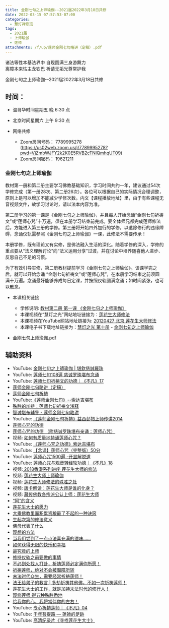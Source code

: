 ```yaml
---
title: 金刚七句之上师瑜伽--2021届2022年3月18日共修
date: 2022-03-15 07:57:53-07:00
categories:
  - 慧灯禅修班
tags:
  - 2021届
  - 上师瑜伽
  - 莲师
attachments: /f/up/莲师金刚七句略讲（定稿）.pdf
---
```

诸法等性本基法界中 自现圆满三身游舞力\
离障本来怙主龙钦巴 祈请无垢光尊常护我  

金刚七句之上师瑜伽--2021届2022年3月18日共修

## 时间：

* 温哥华时间星期五 晚 6:30 点
* 北京时间星期六 上午 9:30 点
* 网络共修

  * Zoom房间号码： 7789995278 (<https://us02web.zoom.us/j/7789995278?pwd=VjZmbWJFY2k2K0E5RVB2cTNIQmhqUT09>)
  * Zoom房间密码： 19621211

### 金刚七句之上师瑜伽

教材第一册和第二册主要学习佛教基础知识，学习时间共约一年，建议通过54次学修完成（第一册28次、第二册26次）。各位可以根据自己的实际情况合理调整，原则上是可以增加不能减少学修次数。内文【课程播放地址】里，由于有些课程无音视频文件，故学习讨论时，请以法本内容为准。

第二册学习的第一课是《金刚七句之上师瑜伽》，并且每人开始念诵“金刚七句祈祷文”或“莲师心咒”十万遍，须在本册学习结束前完成。要全体师兄都完成莲师修法后，方能进入第三册的学修。第三册将开始四外加行的学修，以遣除修行的违缘障碍，念诵仪轨需参照《金刚七句之上师瑜伽》一课，此修法不需要传承！

本册学修，既有理论又有实修，是佛法融入生活的深化。随着学修的深入，学修的重点要从“法义理解讨论”向“法义运用分享”过渡，并在讨论中培养随喜他人进步、反思自己不足的习惯。

为了有效引导实修，第二册教材提前学习《金刚七句之上师瑜伽》。该课学完之后，就可以开始念诵 “金刚七句祈祷文”或“莲师心咒”，在本册学习结束之前须圆满十万遍。念诵最好能够养成每日定课，并按照仪轨圆满念诵；如时间紧张，也可以散念。

* 本课相关链接

  * 学修说明: [教材第二册 第一课 《金刚七句之上师瑜伽》](https://mp.weixin.qq.com/s?__biz=MzI2NTQ1NDcxNg==&mid=100001938&idx=1&sn=8811e749ac50591a68c1ad5479fd24b1&scene=19#wechat_redirect)
  * 本课视频在“慧灯之光”网站地址链接为：[莲花生大师修法](https://fohuifayu.com/index.php/huideng-jiangtang/chanxiuke/zen-02/8254-l12031?title=)
  * 本课视频在YouTube网站地址链接为: [20120427 北京 莲花生大师修法](https://www.youtube.com/watch?v=ft_tL3qXgPc&list=PL7aUyQTIJqAjD33MPzguoKwShqtttVmg9&index=4)
  * 本课电子书下载地址链接为：[慧灯之光 第十册](https://huidengchanxiu.net/refs/hdzg/10#%E9%87%91%E5%88%9A%E4%B8%83%E5%8F%A5%E4%B9%8B%E4%B8%8A%E5%B8%88%E7%91%9C%E4%BC%BD) - [金刚七句之上师瑜伽](https://huidengchanxiu.net/refs/hdzg/10#%E9%87%91%E5%88%9A%E4%B8%83%E5%8F%A5%E4%B9%8B%E4%B8%8A%E5%B8%88%E7%91%9C%E4%BC%BD)
* [金刚七句上师瑜伽.pdf](https://s3.ap-northeast-1.wasabisys.com/hdcx/hdv/f/up/%E9%87%91%E5%88%9A%E4%B8%83%E5%8F%A5%E4%B8%8A%E5%B8%88%E7%91%9C%E4%BC%BD.pdf)

## 辅助资料

* [](/f/up/莲师金刚七句略讲（定稿）.pdf)YouTube: [](https://www.youtube.com/watch?v=0NzCYg27xAs)[金剛七句之上師瑜伽 | 堪欽慈誠羅珠](https://www.youtube.com/watch?v=0NzCYg27xAs)
* YouTube: [莲师七句108遍 慈诚罗珠堪布念诵](https://www.youtube.com/watch?v=OnHATp9KdW0)
* YouTube: [莲师七句祈祷文的功德｜《不凡》17](https://www.youtube.com/watch?v=LEd8RktiScY&list=PLpQ93rK3nqoACqJ8wjfv6gj-eoLmMtKj-&index=18)
* [莲师金刚七句略讲（定稿）](/f/up/莲师金刚七句略讲（定稿）.pdf)
* [莲师金刚七句祈祷](https://www.zhihuihai.net/%E5%AD%A6%E4%BD%9B%E4%B9%8B%E5%AE%B6/%E5%88%9D%E7%BA%A7%E8%AF%BE%E7%A8%8B/%E5%8A%A0%E8%A1%8C/%E8%8E%B2%E5%B8%88%E9%87%91%E5%88%9A%E4%B8%83%E5%8F%A5%E7%A5%88%E7%A5%B7%E6%96%87%E9%87%8A)
* YouTube:[《莲师金刚七句》--索达吉堪布](https://www.youtube.com/playlist?list=PLHUvfASP8Aiw-A6b6hb-vmA73MFOMx9Or)
* [殊胜的加持：莲师七句祈祷文浅释](https://www.zhihuihai.net/%E8%8E%B2%E5%B8%88%E4%BF%AE%E6%B3%95/%E8%8E%B2%E5%B8%88%E4%B8%83%E5%8F%A5%E7%A5%88%E7%A5%B7%E6%96%87%E6%B5%85%E9%87%8A%E5%BC%80%E7%A4%BA)
* [智诚堪布辅导 - 莲师金刚七句略讲](https://drive.google.com/drive/folders/1AKuBzKO9_NNgztIYVn9vNLz-mtVuLwH1?usp=drive_link)
* YouTube: [《莲师金刚七句祈祷》益西彭措上师传讲2014](https://www.youtube.com/playlist?list=PLhWZG2Q06MnzXA-qySzTgB83FEH5jMiuV)
* [莲师心咒的功德](https://drive.google.com/drive/folders/1vZtTr7FznY24DptSN6NHkcx4p3cQYCEN)
* [莲师心咒的功德 （附慈诚罗珠堪布亲诵：莲师心咒）](https://mp.weixin.qq.com/s?__biz=MzI2NTQ1NDcxNg==&mid=2247491897&idx=1&sn=5587cca45204f2ccb7300651003c6caa&chksm=ea9fb42adde83d3cb5789532421699d9360230d4e91e75810c4deca77020828a52ebaf9185a2&scene=132&exptype=timeline_recommend_article_extendread_samebiz#wechat_redirect)
* 视频: [如何有质量地持诵莲师心咒？](https://fohuifayu.com/index.php/shipin-jingcui/wenda-zhailu/5011-V19031-V01)
* YouTube: [《莲师心咒之功德》索达吉堪布](https://www.youtube.com/playlist?list=PLpQ93rK3nqoCQtobyNAJMwaBpKqeonrcz)
* YouTube: [【念诵】莲师心咒（完整版）50分](https://www.youtube.com/watch?v=hjTI1gOLVJA)
* YouTube: [莲师心咒1500遍 -开显解脱道](https://www.youtube.com/watch?v=Amt7Xs8zkk0&t=200s)
* YouTube: [莲师心咒与观音转经轮功德｜《不凡》18](https://www.youtube.com/watch?v=7vKi01IvPN0&list=PLpQ93rK3nqoACqJ8wjfv6gj-eoLmMtKj-&index=19)
* 视频:[ 2018香港系列讲座 莲花生大师的修法](https://fohuifayu.com/index.php/huideng-jiangtang/huanqiu-xilie/xianggang-diqu/3596-l18105?title=)
* 视频: [莲花生大师上师瑜伽](https://fohuifayu.com/index.php/huideng-jiangtang/fofa-jianxiu/shangshi-yujia/807-l13022?title=)
* 视频: [莲花生大师修法的殊胜之处](https://fohuifayu.com/index.php/shipin-jingcui/jingcai-shipin/7955-y12031-y07?title=)
* 视频: [唐卡解读：莲花生大师是谁的化身？](https://fohuifayu.com/index.php/shipin-jingcui/jingcai-shipin/7954-y12031-y06?title=)
* 视频: [藏传佛教各宗派公认上师：莲花生大师](https://fohuifayu.com/index.php/shipin-jingcui/jingcai-shipin/7950-y12031-y02?title=)
* [“阿”的含义](https://www.buli.page/article/wechat/c32574ca-7dc3-4c3e-a831-e03f4c06f4cc/)
* [莲花生大士的愿力](https://www.buli.page/zh-hans/article/wechat/4671427d-9803-4f16-9edf-19ac0df22ea7/)
* [大乘佛教里面积累资粮最了不起的一种诀窍](https://www.buli.page/zh-hans/article/wechat/1ba8569e-9aea-4df4-b472-31a29c7d62fb/)
* [生起次第的修法意义](https://www.buli.page/zh-hans/article/wechat/6491cf90-e866-40d5-8ea8-8d7dc959c506/)
* [佛母代表了什么](https://www.buli.page/zh-hans/article/wechat/37acdda3-a20d-4e48-a0d8-652fbc142875/)
* [观想的方法](https://www.buli.page/zh-hans/article/wechat/6ce269ab-4872-43cf-a9d2-e1da16dcf80d/)
* [当我们尝到了一点点法喜充满的滋味……](https://www.buli.page/zh-hans/article/wechat/8fc1dfac-f51f-4f87-ac9a-9ed9d6b6d4b1/)
* [如何获得无限的快乐和幸福](https://www.buli.page/zh-hans/article/wechat/15b9e47f-ba72-4c95-b3bf-780d14fe1b22/)
* [最究竟的上师](https://www.buli.page/zh-hans/article/wechat/2543363c-489e-41cf-afc4-e82f44cb2084/)
* [修持仪轨之前要做的事情](https://www.buli.page/zh-hans/article/wechat/eea4d115-ecd4-44b0-962a-1e89baf7b52c/)
* [不必到处找人打卦，祈祷莲师必定满你所愿！](https://mp.weixin.qq.com/s?__biz=MzkwMzA0Nzg2Mg==&mid=2247588289&idx=2&sn=4aef72606b07507695030076169fb1ec&chksm=c09fe618f7e86f0e943bb76371049c7a52246a1c3e09ddc47296648233b257a31a9a5644a33a&xtrack=1&scene=90&subscene=93&sessionid=1692907093&flutter_pos=45&clicktime=1692908752&enterid=1692908752&ascene=56&fasttmpl_type=0&fasttmpl_fullversion=6823159-en_US-zip&fasttmpl_flag=0&realreporttime=1692908752099&devicetype=android-30&version=28002546&nettype=WIFI&lang=en&session_us=gh_57fc41401598&exportkey=n_ChQIAhIQ6rOP8AolVHMPBQ%2FySnOu7RLoAQIE97dBBAEAAAAAAGMXAQPjX9gAAAAOpnltbLcz9gKNyK89dVj0PULfOjVY8A%2BK6lGvmTeUkYdndzEfugHfZhHqcyCnkdjMwcvr7a2RJhetV0bgw0eWZmgkzCUivfoe4B3GINYq2Y4LGhXfoVGSNvxA5sioBTcFPSl03VIw%2FQSJvG6dBLT66zTKRkxEPdpd69Gff0vbtR344pO2xMyZFAz796mlhmYriNgCEBmBE2GuduQcn%2BlYfHMW1J6IGX6m5zc4jSaFqDRu8iElDR9rGcDrXM0%2BBLLFB6RvjPS4pz7HSv1EjzlStqI%3D&pass_ticket=0BRjvXZ3NfpDc6eDwQrgr1aP5mqsHa1hGhUJMOOcR%2Ft116tPKuG3oudNNUG09bVQ&wx_header=3)
* [祈祷莲师，绝对不会被魔障所转](https://mp.weixin.qq.com/s?__biz=MzkxNTMwNTg1Mw==&mid=2247490425&idx=1&sn=c78f6755ec469dc8d9cfdf6e0cce9569&chksm=c1607f6bf617f67d70acd22bcf91ba594ab187ccc95dc1f85986b598a76de7d4e2c177296c7b&xtrack=1&scene=90&subscene=93&sessionid=1692907093&flutter_pos=6&clicktime=1692911231&enterid=1692911231&ascene=56&fasttmpl_type=0&fasttmpl_fullversion=6823159-en_US-zip&fasttmpl_flag=0&realreporttime=1692911231975#rd)
* [末法时代众生，需要经常祈祷莲师！](https://mp.weixin.qq.com/s?__biz=MzkxNTMwNTg1Mw==&mid=2247490443&idx=1&sn=7428d8302a0f727c33ee0400de1e98c4&chksm=c1607f99f617f68f67f2458376a7b7d5c4e4a2f17a309f6897d0f41db4156878e132ac27cc9b&xtrack=1&scene=90&subscene=93&sessionid=1692990842&flutter_pos=2&clicktime=1692990870&enterid=1692990870&ascene=56&fasttmpl_type=0&fasttmpl_fullversion=6823159-en_US-zip&fasttmpl_flag=0&realreporttime=1692990870663#rd)
* [法王给弟子的教言 | 多劫祈祷其他佛，不如一次祈祷莲师！](https://mp.weixin.qq.com/s?__biz=MzkxNTMwNTg1Mw==&mid=2247490443&idx=2&sn=01bcbd36818c2d332527bae6e9dc465e&chksm=c1607f99f617f68f738e01607aa90ea5f7aeba706de01233f282ff7d8e7a413418cee76367ca&xtrack=1&scene=90&subscene=93&sessionid=1692990842&flutter_pos=2&clicktime=1693000090&enterid=1693000090&ascene=56&fasttmpl_type=0&fasttmpl_fullversion=6823159-en_US-zip&fasttmpl_flag=0&realreporttime=1693000090237&devicetype=android-30&version=28002546&nettype=WIFI&lang=en&session_us=gh_8d05ba4b7a0f&exportkey=n_ChQIAhIQvfxyoNXbfxKPLqFAAAGUqRLoAQIE97dBBAEAAAAAAB%2BfNP5uLTkAAAAOpnltbLcz9gKNyK89dVj0nK2EU7IO01tmrRXQJpaXVfYiQdNNSzzMlhLMMsIWI%2FFRoe15VVfLCDwOoFGR2RwrG1OgRUI6oy66lGV9gLlTNnyJz4TDIMkqJyerg%2FofpDvIB70k9XleZrx7xifugn2XVk0NU4VbQ%2FDKbBFWFV2DjsWZchq98x3oP5HxgkU1TMJEJrg2HOp3ifNRjcM8DsXRuiVB5AKZZgCkdpQnoafRjEjj5XSvsJQkkIWtk99rq21pOZSDpeAna2yKC6yfL5ur5B8%3D&pass_ticket=6WR8GoswfvQEdfYM4a14yMFmXvadVDtAmIfdXq3D21tOCKzkhWpvYjT0gAI0i0tb&wx_header=3)
* [莲花生大士的工作，就是加持末法时代的修行人！](https://mp.weixin.qq.com/s?__biz=MzIxNTY2NDUzMQ==&mid=2247536895&idx=1&sn=6312ac9dfda380b0be6b9470ca0f63d2&chksm=9796c203a0e14b15a4494db7d99f08e4944e5dc0c9b328267df9b77f6778cf82ffbfee84d9eb&xtrack=1&scene=90&subscene=93&sessionid=1693081571&flutter_pos=1&clicktime=1693081581&enterid=1693081581&ascene=56&fasttmpl_type=0&fasttmpl_fullversion=6827920-en_US-zip&fasttmpl_flag=0&realreporttime=1693081581844&devicetype=android-30&version=28002546&nettype=WIFI&lang=en&session_us=gh_80defc6cc7e0&exportkey=n_ChQIAhIQElf1AGKfuDrWcuaB7%2BFT%2FxLoAQIE97dBBAEAAAAAAMRlDkYm1fcAAAAOpnltbLcz9gKNyK89dVj0%2BRQf9sMGNgdpaNP8f4amKuSP3Iv8GncM9ABcPjgJYItxUKZR2RTfYHEopK2btxzRk3vxXsajtNxmfpH1Im9EQUj3h8zWTQOzqn7iBGkXGIiQejcTS2yNW7HzVGZ3hFHdaDNssD1e9%2F6SJKeVhY8FTfrmtZCeHTw9XMxtJrf5eshqTufNwHQ%2FOJoIv%2B%2F2WnK3llTyzIS%2Bg70zQdjXgf5TLKXQvRDfXu0xheyeAk9BCqP4qmn6I%2BmDhFVcl4JXvH4hrWE%3D&pass_ticket=tGYLlq8zvQFKfqBNlFuH7AHoli95qNeC6uM8Y0xV4MFR3OSik9akbcaM6C4EvxmK&wx_header=3)
* [观修莲师 得五种殊胜悉地](https://mp.weixin.qq.com/s?__biz=MjM5ODM2MTk0NQ==&mid=2699189274&idx=1&sn=c53f5ba096cfcac4366b9be51f40968c&chksm=83dd122cb4aa9b3aa20d582874d50cc5deabc7df81825fcabae9c0c6d3fe7af30e9cf6ee2dbf&xtrack=1&scene=90&subscene=93&sessionid=1693081571&flutter_pos=6&clicktime=1693082426&enterid=1693082426&ascene=56&fasttmpl_type=0&fasttmpl_fullversion=6827920-en_US-zip&fasttmpl_flag=0&realreporttime=1693082426132&devicetype=android-30&version=28002546&nettype=WIFI&lang=en&session_us=gh_83717e65b53d&exportkey=n_ChQIAhIQFAyXLDVsWvQMj7D2ANYwSRLoAQIE97dBBAEAAAAAAI2eBVmMQb4AAAAOpnltbLcz9gKNyK89dVj06XyxsWbqk%2Bv7wkpe%2BsMdgV7D6kVKevXxFR8iWr%2BiSGyzfm00dob6H7d6ydIb%2FQwUlz11Nd%2B3lHFu%2BHCGVHljhd1rexQskF%2BfVkA0tUf64AqBAYQs%2FH3Fv0e0FiZnQm43ukHkISi%2BBgAkiBBAk0LMYqgsD7kcvm6IWpaHpEVu3wICKf3VLpTZsQuQg%2FZ0me6tVYAqt2kmE1R4iA4VV68gpEmof%2Bu7Z1G1Xu8hfELOJZnViO%2FQOaU6PYDvreBdpkugEpo%3D&pass_ticket=H3KHJozO4S5DxsCPIBI7MQhCjNmkAGCVpeBsSGOZZxEgwnUshyLly5bLCfdVfk7d&wx_header=3)
* [给我你的心，我将常伴你的左右！](https://mp.weixin.qq.com/s?__biz=MzA4MjE4MzEzNw==&mid=2649835081&idx=1&sn=2ec176cb397494cb992909c2c64a1931&chksm=878c70c7b0fbf9d14be078e7a6dc1ed16e70d5dbf3417c30418b99f6f8894ca16a2ab2f90207&xtrack=1&scene=90&subscene=93&sessionid=1693081571&flutter_pos=16&clicktime=1693083095&enterid=1693083095&ascene=56&fasttmpl_type=0&fasttmpl_fullversion=6827920-en_US-zip&fasttmpl_flag=0&realreporttime=1693083095094&devicetype=android-30&version=28002546&nettype=WIFI&lang=en&session_us=gh_1dd027f0e0b0&exportkey=n_ChQIAhIQfIUiw5aOc5VnekMBKRllyBLoAQIE97dBBAEAAAAAAEI1BWAV3voAAAAOpnltbLcz9gKNyK89dVj0r7agkvHUl%2FEltEGf%2Ft7Tl2PBCMbJ0Ia2Mr00UIJs1mVJl1fwMEhZuWFmDIy6FDix35cjPK38yDIqdE%2F4VYdCIpS5Dc1tZO%2FaeFlH4QM%2FcZfBp%2F2lZSUBL66zTW4YHeP8xyUc6lJB2gE%2BTQfJ4Avb%2FZo6VzjiNDaRqvVG3pZ8V34LLkPJrINbpD7ZqrcplNqxo8oPucb0z6TdazlwJ40m%2B8t53a9%2BfGuf%2BR8PdkAXUSypJPYNv5AcG9QeXPcCqI7yq%2Bw%3D&pass_ticket=plmNEq7Bc0mkBeYx%2B4P1cfS9w%2BJCIIMJ86udNk2BmzLua7ps3zBs15zndLSZUdTD&wx_header=3)
* YouTube: [专心祈祷莲师｜《不凡》04](https://www.youtube.com/watch?v=3POZ-cUgMFU&list=PLpQ93rK3nqoACqJ8wjfv6gj-eoLmMtKj-&index=5)
* YouTube: [千年菩提路 — 蓮師的足跡](https://www.youtube.com/watch?v=43UH-mHHz-0)
* YouTube: [高清纪录片《寻找莲花生大士》](https://www.youtube.com/watch?v=vN3MpzMvb1E&t=942s)
